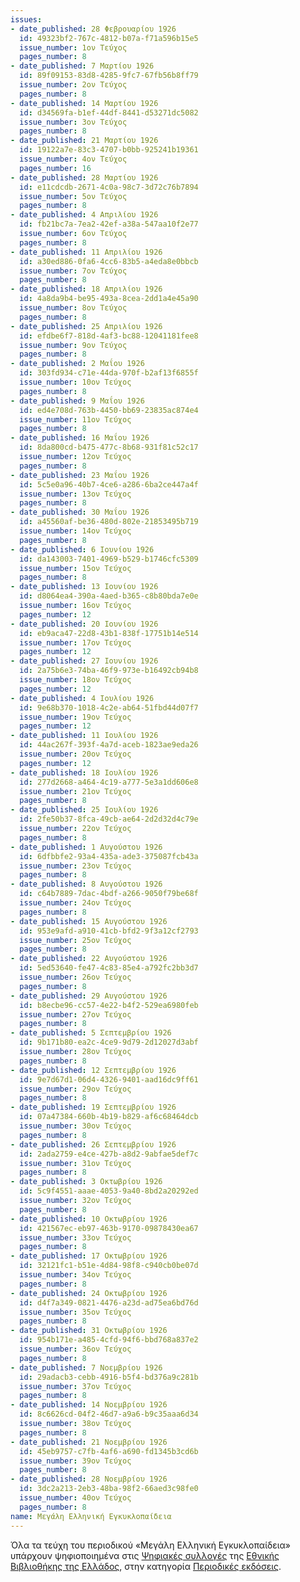 ```yaml
---
issues:
- date_published: 28 Φεβρουαρίου 1926
  id: 49323bf2-767c-4812-b07a-f71a596b15e5
  issue_number: 1ον Τεύχος
  pages_number: 8
- date_published: 7 Μαρτίου 1926
  id: 89f09153-83d8-4285-9fc7-67fb56b8ff79
  issue_number: 2ον Τεύχος
  pages_number: 8
- date_published: 14 Μαρτίου 1926
  id: d34569fa-b1ef-44df-8441-d53271dc5082
  issue_number: 3ον Τεύχος
  pages_number: 8
- date_published: 21 Μαρτίου 1926
  id: 19122a7e-83c3-4707-b0bb-925241b19361
  issue_number: 4ον Τεύχος
  pages_number: 16
- date_published: 28 Μαρτίου 1926
  id: e11cdcdb-2671-4c0a-98c7-3d72c76b7894
  issue_number: 5ον Τεύχος
  pages_number: 8
- date_published: 4 Απριλίου 1926
  id: fb21bc7a-7ea2-42ef-a38a-547aa10f2e77
  issue_number: 6ον Τεύχος
  pages_number: 8
- date_published: 11 Απριλίου 1926
  id: a30ed886-0fa6-4cc6-83b5-a4eda8e0bbcb
  issue_number: 7ον Τεύχος
  pages_number: 8
- date_published: 18 Απριλίου 1926
  id: 4a8da9b4-be95-493a-8cea-2dd1a4e45a90
  issue_number: 8ον Τεύχος
  pages_number: 8
- date_published: 25 Απριλίου 1926
  id: efdbe6f7-818d-4af3-bc88-12041181fee8
  issue_number: 9ον Τεύχος
  pages_number: 8
- date_published: 2 Μαΐου 1926
  id: 303fd934-c71e-44da-970f-b2af13f6855f
  issue_number: 10ον Τεύχος
  pages_number: 8
- date_published: 9 Μαΐου 1926
  id: ed4e708d-763b-4450-bb69-23835ac874e4
  issue_number: 11ον Τεύχος
  pages_number: 8
- date_published: 16 Μαΐου 1926
  id: 8da800cd-b475-477c-8b68-931f81c52c17
  issue_number: 12ον Τεύχος
  pages_number: 8
- date_published: 23 Μαΐου 1926
  id: 5c5e0a96-40b7-4ce6-a286-6ba2ce447a4f
  issue_number: 13ον Τεύχος
  pages_number: 8
- date_published: 30 Μαΐου 1926
  id: a45560af-be36-480d-802e-21853495b719
  issue_number: 14ον Τεύχος
  pages_number: 8
- date_published: 6 Ιουνίου 1926
  id: da143003-7401-4969-b529-b1746cfc5309
  issue_number: 15ον Τεύχος
  pages_number: 8
- date_published: 13 Ιουνίου 1926
  id: d8064ea4-390a-4aed-b365-c8b80bda7e0e
  issue_number: 16ον Τεύχος
  pages_number: 12
- date_published: 20 Ιουνίου 1926
  id: eb9aca47-22d8-43b1-838f-17751b14e514
  issue_number: 17ον Τεύχος
  pages_number: 12
- date_published: 27 Ιουνίου 1926
  id: 2a75b6e3-74ba-46f9-973e-b16492cb94b8
  issue_number: 18ον Τεύχος
  pages_number: 12
- date_published: 4 Ιουλίου 1926
  id: 9e68b370-1018-4c2e-ab64-51fbd44d07f7
  issue_number: 19ον Τεύχος
  pages_number: 12
- date_published: 11 Ιουλίου 1926
  id: 44ac267f-393f-4a7d-aceb-1823ae9eda26
  issue_number: 20ον Τεύχος
  pages_number: 12
- date_published: 18 Ιουλίου 1926
  id: 277d2668-a464-4c19-a777-5e3a1dd606e8
  issue_number: 21ον Τεύχος
  pages_number: 8
- date_published: 25 Ιουλίου 1926
  id: 2fe50b37-8fca-49cb-ae64-2d2d32d4c79e
  issue_number: 22ον Τεύχος
  pages_number: 8
- date_published: 1 Αυγούστου 1926
  id: 6dfbbfe2-93a4-435a-ade3-375087fcb43a
  issue_number: 23ον Τεύχος
  pages_number: 8
- date_published: 8 Αυγούστου 1926
  id: c64b7889-7dac-4bdf-a266-9050f79be68f
  issue_number: 24ον Τεύχος
  pages_number: 8
- date_published: 15 Αυγούστου 1926
  id: 953e9afd-a910-41cb-bfd2-9f3a12cf2793
  issue_number: 25ον Τεύχος
  pages_number: 8
- date_published: 22 Αυγούστου 1926
  id: 5ed53640-fe47-4c83-85e4-a792fc2bb3d7
  issue_number: 26ον Τεύχος
  pages_number: 8
- date_published: 29 Αυγούστου 1926
  id: b8ecbe96-cc57-4e22-b4f2-529ea6980feb
  issue_number: 27ον Τεύχος
  pages_number: 8
- date_published: 5 Σεπτεμβρίου 1926
  id: 9b171b80-ea2c-4ce9-9d79-2d12027d3abf
  issue_number: 28ον Τεύχος
  pages_number: 8
- date_published: 12 Σεπτεμβρίου 1926
  id: 9e7d67d1-06d4-4326-9401-aad16dc9ff61
  issue_number: 29ον Τεύχος
  pages_number: 8
- date_published: 19 Σεπτεμβρίου 1926
  id: 07a47384-660b-4b19-b829-af6c68464dcb
  issue_number: 30ον Τεύχος
  pages_number: 8
- date_published: 26 Σεπτεμβρίου 1926
  id: 2ada2759-e4ce-427b-a8d2-9abfae5def7c
  issue_number: 31ον Τεύχος
  pages_number: 8
- date_published: 3 Οκτωβρίου 1926
  id: 5c9f4551-aaae-4053-9a40-8bd2a20292ed
  issue_number: 32ον Τεύχος
  pages_number: 8
- date_published: 10 Οκτωβρίου 1926
  id: 421567ec-eb97-463b-9170-09878430ea67
  issue_number: 33ον Τεύχος
  pages_number: 8
- date_published: 17 Οκτωβρίου 1926
  id: 32121fc1-b51e-4d84-98f8-c940cb0be07d
  issue_number: 34ον Τεύχος
  pages_number: 8
- date_published: 24 Οκτωβρίου 1926
  id: d4f7a349-0821-4476-a23d-ad75ea6bd76d
  issue_number: 35ον Τεύχος
  pages_number: 8
- date_published: 31 Οκτωβρίου 1926
  id: 954b171e-a485-4cfd-94f6-bbd768a837e2
  issue_number: 36ον Τεύχος
  pages_number: 8
- date_published: 7 Νοεμβρίου 1926
  id: 29adacb3-cebb-4916-b5f4-bd376a9c281b
  issue_number: 37ον Τεύχος
  pages_number: 8
- date_published: 14 Νοεμβρίου 1926
  id: 8c6626cd-04f2-46d7-a9a6-b9c35aaa6d34
  issue_number: 38ον Τεύχος
  pages_number: 8
- date_published: 21 Νοεμβρίου 1926
  id: 45eb9757-c7fb-4af6-a690-fd1345b3cd6b
  issue_number: 39ον Τεύχος
  pages_number: 8
- date_published: 28 Νοεμβρίου 1926
  id: 3dc2a213-2eb3-48ba-98f2-66aed3c98fe0
  issue_number: 40ον Τεύχος
  pages_number: 8
name: Μεγάλη Ελληνική Εγκυκλοπαίδεια
---
```


<p>Όλα τα τεύχη του περιοδικού «Μεγάλη Ελληνική Εγκυκλοπαίδεια» υπάρχουν ψηφιοποιημένα στις
<a href="https://digitalcollections.nlg.gr/index.html">Ψηφιακές συλλογές</a> της 
<a href="https://www.nlg.gr/">Εθνικής Βιβλιοθήκης της Ελλάδος</a>, στην κατηγορία
<a href="https://digitalcollections.nlg.gr/nlg-repo/dl/el/search.html?p.proto=/butterfly/backie/periodicals&p.collabKinds=NLG_ONLY">Περιοδικές εκδόσεις</a>.</p>

